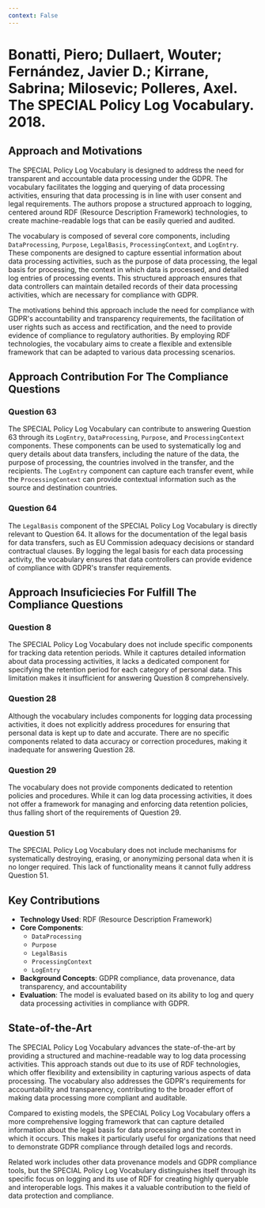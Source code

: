 ```yaml
---
context: False
---
```



# Bonatti, Piero; Dullaert, Wouter; Fernández, Javier D.; Kirrane, Sabrina; Milosevic; Polleres, Axel. The SPECIAL Policy Log Vocabulary. 2018. 

## Approach and Motivations

The SPECIAL Policy Log Vocabulary is designed to address the need for transparent and accountable data processing under the GDPR. The vocabulary facilitates the logging and querying of data processing activities, ensuring that data processing is in line with user consent and legal requirements. The authors propose a structured approach to logging, centered around RDF (Resource Description Framework) technologies, to create machine-readable logs that can be easily queried and audited.

The vocabulary is composed of several core components, including `DataProcessing`, `Purpose`, `LegalBasis`, `ProcessingContext`, and `LogEntry`. These components are designed to capture essential information about data processing activities, such as the purpose of data processing, the legal basis for processing, the context in which data is processed, and detailed log entries of processing events. This structured approach ensures that data controllers can maintain detailed records of their data processing activities, which are necessary for compliance with GDPR.

The motivations behind this approach include the need for compliance with GDPR's accountability and transparency requirements, the facilitation of user rights such as access and rectification, and the need to provide evidence of compliance to regulatory authorities. By employing RDF technologies, the vocabulary aims to create a flexible and extensible framework that can be adapted to various data processing scenarios.

## Approach Contribution For The Compliance Questions

### Question 63

The SPECIAL Policy Log Vocabulary can contribute to answering Question 63 through its `LogEntry`, `DataProcessing`, `Purpose`, and `ProcessingContext` components. These components can be used to systematically log and query details about data transfers, including the nature of the data, the purpose of processing, the countries involved in the transfer, and the recipients. The `LogEntry` component can capture each transfer event, while the `ProcessingContext` can provide contextual information such as the source and destination countries.

### Question 64

The `LegalBasis` component of the SPECIAL Policy Log Vocabulary is directly relevant to Question 64. It allows for the documentation of the legal basis for data transfers, such as EU Commission adequacy decisions or standard contractual clauses. By logging the legal basis for each data processing activity, the vocabulary ensures that data controllers can provide evidence of compliance with GDPR's transfer requirements.

## Approach Insuficiecies For Fulfill The Compliance Questions

### Question 8

The SPECIAL Policy Log Vocabulary does not include specific components for tracking data retention periods. While it captures detailed information about data processing activities, it lacks a dedicated component for specifying the retention period for each category of personal data. This limitation makes it insufficient for answering Question 8 comprehensively.

### Question 28

Although the vocabulary includes components for logging data processing activities, it does not explicitly address procedures for ensuring that personal data is kept up to date and accurate. There are no specific components related to data accuracy or correction procedures, making it inadequate for answering Question 28.

### Question 29

The vocabulary does not provide components dedicated to retention policies and procedures. While it can log data processing activities, it does not offer a framework for managing and enforcing data retention policies, thus falling short of the requirements of Question 29.

### Question 51

The SPECIAL Policy Log Vocabulary does not include mechanisms for systematically destroying, erasing, or anonymizing personal data when it is no longer required. This lack of functionality means it cannot fully address Question 51.

## Key Contributions

- **Technology Used**: RDF (Resource Description Framework)
- **Core Components**:
  - `DataProcessing`
  - `Purpose`
  - `LegalBasis`
  - `ProcessingContext`
  - `LogEntry`
- **Background Concepts**: GDPR compliance, data provenance, data transparency, and accountability
- **Evaluation**: The model is evaluated based on its ability to log and query data processing activities in compliance with GDPR.

## State-of-the-Art

The SPECIAL Policy Log Vocabulary advances the state-of-the-art by providing a structured and machine-readable way to log data processing activities. This approach stands out due to its use of RDF technologies, which offer flexibility and extensibility in capturing various aspects of data processing. The vocabulary also addresses the GDPR's requirements for accountability and transparency, contributing to the broader effort of making data processing more compliant and auditable.

Compared to existing models, the SPECIAL Policy Log Vocabulary offers a more comprehensive logging framework that can capture detailed information about the legal basis for data processing and the context in which it occurs. This makes it particularly useful for organizations that need to demonstrate GDPR compliance through detailed logs and records.

Related work includes other data provenance models and GDPR compliance tools, but the SPECIAL Policy Log Vocabulary distinguishes itself through its specific focus on logging and its use of RDF for creating highly queryable and interoperable logs. This makes it a valuable contribution to the field of data protection and compliance.
